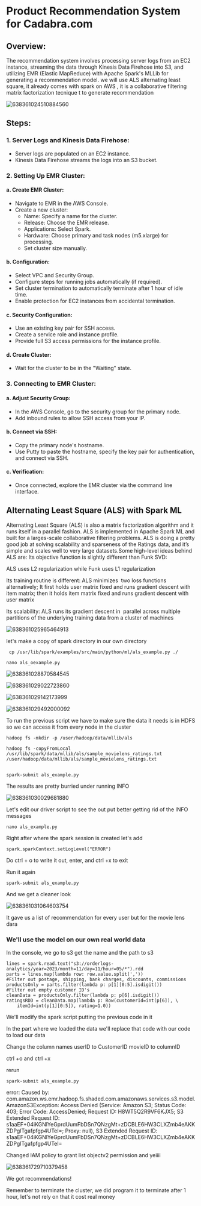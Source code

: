 

# Product Recommendation System for Cadabra.com

## Overview:

The recommendation system involves processing server logs from an EC2 instance, streaming the data through Kinesis Data Firehose into S3, and utilizing EMR (Elastic MapReduce)
with Apache Spark's MLLib for generating a recommendation model. we will use ALS alternating least square, it already comes with spark on AWS , it is a collaborative filtering matrix factorization tecnique t
to generate recommendation


![638361024510884560](https://github.com/yvens94/AWSEcommerceAnalyticsInfrastructure/assets/68969793/5ffcf986-c201-4071-9ddb-aa4f45364508)

## Steps:

### 1. Server Logs and Kinesis Data Firehose:
- Server logs are populated on an EC2 instance.
- Kinesis Data Firehose streams the logs into an S3 bucket.

### 2. Setting Up EMR Cluster:

#### a. Create EMR Cluster:
- Navigate to EMR in the AWS Console.
- Create a new cluster:
  - Name: Specify a name for the cluster.
  - Release: Choose the EMR release.
  - Applications: Select Spark.
  - Hardware: Choose primary and task nodes (m5.xlarge) for processing.
  - Set cluster size manually.

#### b. Configuration:
- Select VPC and Security Group.
- Configure steps for running jobs automatically (if required).
- Set cluster termination to automatically terminate after 1 hour of idle time.
- Enable protection for EC2 instances from accidental termination.

#### c. Security Configuration:
- Use an existing key pair for SSH access.
- Create a service role and instance profile.
- Provide full S3 access permissions for the instance profile.

#### d. Create Cluster:
- Wait for the cluster to be in the "Waiting" state.

### 3. Connecting to EMR Cluster:

#### a. Adjust Security Group:
- In the AWS Console, go to the security group for the primary node.
- Add inbound rules to allow SSH access from your IP.

#### b. Connect via SSH:
- Copy the primary node's hostname.
- Use Putty to paste the hostname, specify the key pair for authentication, and connect via SSH.

#### c. Verification:
- Once connected, explore the EMR cluster via the command line interface.



## Alternating Least Square (ALS) with Spark ML
Alternating Least Square (ALS) is also a matrix factorization algorithm and it runs itself in a parallel fashion. ALS is implemented 
in Apache Spark ML and built for a larges-scale collaborative filtering problems.
ALS is doing a pretty good job at solving scalability and sparseness of the Ratings data, 
and it’s simple and scales well to very large datasets.Some high-level ideas behind ALS are:
Its objective function is slightly different than Funk SVD: 

ALS uses L2 regularization while Funk uses L1 regularization

Its training routine is different: ALS minimizes 
two loss functions alternatively; It first holds user matrix fixed and runs gradient descent with item matrix;
then it holds item matrix fixed and runs gradient descent with user matrix

Its scalability: ALS runs its gradient descent in 
parallel across multiple partitions of the underlying training data from a cluster of machines




![638361025965464913](https://github.com/yvens94/AWSEcommerceAnalyticsInfrastructure/assets/68969793/a01a6dd3-9184-4fa3-a59f-5ac14b2e6b98)




let's make a copy of spark directory in our own directory

     cp /usr/lib/spark/examples/src/main/python/ml/als_example.py ./

    nano als_oexample.py

![638361028870584545](https://github.com/yvens94/AWSEcommerceAnalyticsInfrastructure/assets/68969793/f74e9b31-6b42-4848-9f6a-90e48ab555d6)


![638361029022723860](https://github.com/yvens94/AWSEcommerceAnalyticsInfrastructure/assets/68969793/3cabc3e3-a0f2-44d4-9313-c85febbc47de)


![638361029142173999](https://github.com/yvens94/AWSEcommerceAnalyticsInfrastructure/assets/68969793/73f40a29-1049-4dd0-9598-03a21b8af4db)

![638361029492000092](https://github.com/yvens94/AWSEcommerceAnalyticsInfrastructure/assets/68969793/9555e00f-4407-445d-bf96-cf14f9bcb746)


To run the previous script we have to make sure the data it needs is in HDFS so we can access it from every node in the cluster

    hadoop fs -mkdir -p /user/hadoop/data/mllib/als

    hadoop fs -copyFromLocal /usr/lib/spark/data/mllib/als/sample_movielens_ratings.txt /user/hadoop/data/mllib/als/sample_movielens_ratings.txt


    spark-submit als_example.py
    
The results are pretty burried under running INFO


![638361030029681880](https://github.com/yvens94/AWSEcommerceAnalyticsInfrastructure/assets/68969793/f5d3957c-b965-4209-998e-1eb365fd4aad)

Let's edit our driver script to see the out put better getting rid of the INFO messages

    nano als_example.py


Right after where the spark session is created let's add

    spark.sparkContext.setLogLevel("ERROR")


Do ctrl + o to write it out, enter, and ctrl +x to exit


Run it again

    spark-submit als_example.py

And we get a cleaner look

![638361031064603754](https://github.com/yvens94/AWSEcommerceAnalyticsInfrastructure/assets/68969793/638680f9-e4bb-4956-9b63-00e6a21fee46)



It gave us a list of recommendation for every user but for the 
movie lens dara



### We'll use the model on our own real world data 


In the console, we go to s3 get the name and the path to s3

    lines = spark.read.text("s3://orderlogs-analytics/year=2023/month=11/day=11/hour=05/*").rdd
    parts = lines.map(lambda row: row.value.split(','))
    #Filter out postage, shipping, bank charges, discounts, commissions
    productsOnly = parts.filter(lambda p: p[1][0:5].isdigit())
    #Filter out empty customer ID's
    cleanData = productsOnly.filter(lambda p: p[6].isdigit())
    ratingsRDD = cleanData.map(lambda p: Row(customerId=int(p[6]), \
        itemId=int(p[1][0:5]), rating=1.0))

We'll modify the spark script putting the previous code in it

In the part where we loaded the data we'll replace that code with our code to load our data


Change the column names userID to CustomerID
movieID to columnID

ctrl +o  and ctrl +x

rerun   

    spark-submit als_example.py

error: 
Caused by: com.amazon.ws.emr.hadoop.fs.shaded.com.amazonaws.services.s3.model.AmazonS3Exception: Access Denied (Service: Amazon S3; Status Code: 403; Error Code: AccessDenied; Request ID: H8WT5Q2R9VF6KJX5; S3 Extended Request ID: s1aaEF+04iKGNlYeGprdUumFbDSn7QNzgMt+zDCBLE6HW3CLXZmb4eAKKZDPgITgafpfgp4UTeI=; Proxy: null), S3 Extended Request ID: s1aaEF+04iKGNlYeGprdUumFbDSn7QNzgMt+zDCBLE6HW3CLXZmb4eAKKZDPgITgafpfgp4UTeI=


Changed IAM policy to grant list objectv2 permission and 
yeiiii

![638361729710379458](https://github.com/yvens94/AWSEcommerceAnalyticsInfrastructure/assets/68969793/20c8cf83-8065-4ad8-946a-6483e3ea13d8)



We got recommendations!

Remember to terminate the cluster, we did program it to terminate after 1 hour, let's not rely on that
it cost real money












